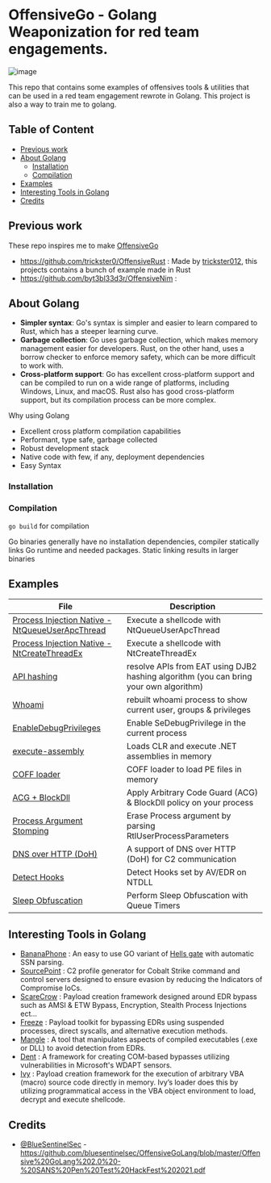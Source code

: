 # OffensiveGo - Golang Weaponization for red team engagements.

![image](https://user-images.githubusercontent.com/75935486/220174996-d0a44ce7-6c90-4ec1-b140-c410cfc0fc07.png)


This repo that contains some examples of offensives tools & utilities that can be used in a red team engagement rewrote in Golang. This project is also a way to train me to golang.

## Table of Content

- [Previous work](#previous-work)
- [About Golang](#about-golang)  
  - [Installation](#installation)
  - [Compilation](#compilation)
- [Examples](#examples)
- [Interesting Tools in Golang](#interesting-tools-in-golang)
- [Credits](#credits)

## Previous work

These repo inspires me to make [OffensiveGo](https://github.com/RistBS/OffensiveGo)

- https://github.com/trickster0/OffensiveRust : Made by [trickster012](https://twitter.com/trickster012), this projects contains a bunch of example made in Rust
- https://github.com/byt3bl33d3r/OffensiveNim : 


## About Golang

- **Simpler syntax**: Go's syntax is simpler and easier to learn compared to Rust, which has a steeper learning curve.
- **Garbage collection**: Go uses garbage collection, which makes memory management easier for developers. Rust, on the other hand, uses a borrow checker to enforce memory safety, which can be more difficult to work with.
- **Cross-platform support**: Go has excellent cross-platform support and can be compiled to run on a wide range of platforms, including Windows, Linux, and macOS. Rust also has good cross-platform support, but its compilation process can be more complex.


Why using Golang

- Excellent cross platform compilation capabilities
- Performant, type safe, garbage collected
- Robust development stack
- Native code with few, if any, deployment dependencies
- Easy Syntax


### Installation


### Compilation

`go build` for compilation 

Go binaries generally have no installation dependencies, compiler statically links Go runtime and needed packages. Static linking results in larger binaries


## Examples 

| File                                                                                                   | Description                                                                                                                                                                              |
|--------------------------------------------------------------------------------------------------------|------------------------------------------------------------------------------------------------------------------------------------------------------------------------------------------|
| [Process Injection Native - NtQueueUserApcThread](../master/Allocate_With_Syscalls/src/main.rs)        | Execute a shellcode with NtQueueUserApcThread  |
| [Process Injection Native - NtCreateThreadEx](../master/Create_DLL/src/lib.rs)                         | Execute a shellcode with NtCreateThreadEx  |
| [API hashing](../main/detect_hooks/main.go)                                                  | resolve APIs from EAT using DJB2 hashing algorithm (you can bring your own algorithm)  |
| [Whoami](../main/detect_hooks/main.go)                                                  | rebuilt whoami process to show current user, groups & privileges   |
| [EnableDebugPrivileges](../main/EnableDebugPrivileges/main.go)                                   | Enable SeDebugPrivilege in the current process    |
| [execute-assembly](../main/detect_hooks/main.go)                                                  | Loads CLR and execute .NET assemblies in memory  |
| [COFF loader](../main/detect_hooks/main.go)                                                  | COFF loader to load PE files in memory   |
| [ACG + BlockDll](../main/detect_hooks/main.go)                                                  | Apply Arbitrary Code Guard (ACG) & BlockDll policy on your process |
| [Process Argument Stomping](../main/detect_hooks/main.go)                                                  | Erase Process argument by parsing RtlUserProcessParameters  |
| [DNS over HTTP (DoH)](../main/detect_hooks/main.go)                                                  | A support of DNS over HTTP (DoH) for C2 communication  |
| [Detect Hooks](../main/detect_hooks/main.go)                                                 | Detect Hooks set by AV/EDR on NTDLL               |
| [Sleep Obfuscation](../main/sleep_obfuscation/main.go)                                                 | Perform Sleep Obfuscation with Queue Timers       |
 


## Interesting Tools in Golang

- [BananaPhone](https://github.com/C-Sto/BananaPhone) : An easy to use GO variant of [Hells gate](https://github.com/am0nsec/HellsGate) with automatic SSN parsing.
- [SourcePoint](https://github.com/Tylous/SourcePoint) : C2 profile generator for Cobalt Strike command and control servers designed to ensure evasion by reducing the Indicators of Compromise IoCs.
- [ScareCrow](https://github.com/optiv/ScareCrow) : Payload creation framework designed around EDR bypass such as AMSI & ETW Bypass, Encryption, Stealth Process Injections ect...
- [Freeze](https://github.com/optiv/Freeze) : Payload toolkit for bypassing EDRs using suspended processes, direct syscalls, and alternative execution methods.
- [Mangle](https://github.com/optiv/Mangle) : A tool that manipulates aspects of compiled executables (.exe or DLL) to avoid detection from EDRs.
- [Dent](https://github.com/optiv/Dent) : A framework for creating COM-based bypasses utilizing vulnerabilities in Microsoft's WDAPT sensors.
- [Ivy](https://github.com/optiv/Ivy) : Payload creation framework for the execution of arbitrary VBA (macro) source code directly in memory. Ivy’s loader does this by utilizing programmatical access in the VBA object environment to load, decrypt and execute shellcode.




## Credits

- [@BlueSentinelSec](https://twitter.com/BlueSentinelSec) - https://github.com/bluesentinelsec/OffensiveGoLang/blob/master/Offensive%20GoLang%202.0%20-%20SANS%20Pen%20Test%20HackFest%202021.pdf
